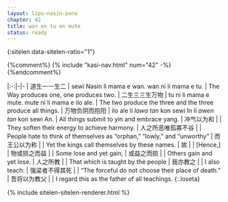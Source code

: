 ```yaml
---
layout: lipu-nasin-pona
chapter: 42
title: wan en tu en mute
status: ready
---
```


{:sitelen data-sitelen-ratio="1"}

{%comment%}
{% include "kasi-nav.html" num="42" -%}
{%endcomment%}

|:-:|-|-
| 道生一<wbr/>一生二   | sewi Nasin li mama e wan. wan ni li mama e tu.   | The Way produces one, one produces two.
| 二生三<wbr/>三生万物 | tu ni li mama e mute. mute ni li mama e ilo ale. | The two produce the three and the three produce all things.
| 万物负阴而抱阳       | ilo ale li _lawa tan_ kon sewi In li _awen tan_ kon sewi An. | All things submit to yin and embrace yang.
| 冲气以为和           |  | They soften their energy to achieve harmony.
| 人之所恶<wbr/>唯孤<wbr/>寡<wbr/>不谷 |  | People hate to think of themselves as “orphan,” “lowly,” and “unworthy”
| 而王公以为称         |  | Yet the kings call themselves by these names.
| 故                   |  | [Hence,]
| 物或损之而益         |  | Some lose and yet gain,
| 或益之而损           |  | Others gain and yet lose.
| 人之所教             |  | That which is taught by the people
| 我亦教之             |  | I also teach:
| 强梁者不得其死       |  | “The forceful do not choose their place of death.”
| 吾将以为教父         |  | I regard this as the father of all teachings.
{:.loseta}

{% include sitelen-sitelen-renderer.html %}
